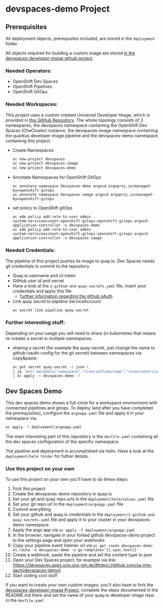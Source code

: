 # devspaces-demo Project

## Prerequisites

All deployment objects, prerequsites included, are stored in the `deployment` folder.

All objects required for building a custom image are stored [in the devspaces-developer-image github project](https://github.com/sa-mw-dach/devspaces-developer-image).

### Needed Operators:
* OpenShift Dev Spaces
* OpenShift Pipelines
* OpenShift GitOps

### Needed Workspaces:
This project uses a custom created Universal Developer Image, which is provided in [this GitHub Repository](https://github.com/sa-mw-dach/devspaces-developer-image).
The whole topology consists of 3 namespaces, the devspaces namespace containing the OpenShift Dev Spaces (CheCluster) instance, the devspaces-image namespace containing the quarkus developer image pipeline and the devspaces-demo namespace containing this project.

* Create Namespaces
  ```sh 
  oc new-project devspaces
  oc new-project devspaces-image
  oc new-project devspaces-demo
  ```
* Annotate Namespaces for OpenShift GitOps
  ```
  oc annotate namespace devspaces-demo argocd.argoproj.io/managed-by=openshift-gitops
  oc annotate namespace devspaces-image argocd.argoproj.io/managed-by=openshift-gitops
  ```
* set policy to OpenShift gitOps
  ```
  oc adm policy add-role-to-user admin system:serviceaccount:openshift-gitops:openshift-gitops-argocd-application-controller -n devspaces-demo
  oc adm policy add-role-to-user admin system:serviceaccount:openshift-gitops:openshift-gitops-argocd-application-controller -n devspaces-image
  ```

### Needed Credentials:
The pipeline of this project pushes its image to quay.io. Dev Spaces needs git credentials to commit to the repository.
* Quay.io username and cli token
* GitHub user id and secret
* Have a look at the `2-github-and-quay-secrets.yaml` file, insert your credentials and apply this file 
  * [further information regarding the github oAuth](https://access.redhat.com/documentation/en-us/red_hat_openshift_dev_spaces/3.0/html-single/administration_guide/index#configuring-oauth-2-for-github)
* Link quay secret to pipeline ServiceAccount
  ```sh
  oc secret link pipeline quay-secret
  ```

### Further interesting stuff:
Depending on your usage you will need to share (in kubernetes that means re-create) a secret in multiple namespaces.
* sharing a secret (for example the quay-secret, just change the name to github-oauth-config for the git secret) between namespaces via copy&paste:
  ```sh
  oc get secret quay-secret -o json \
  | jq 'del(.metadata["namespace","creationTimestamp","resourceVersion","selfLink","uid"])' \
  | oc apply -n devspaces-demo -f -
  ```
  
## Dev Spaces Demo

This dev spaces demo shows a full circle for a workspace environment with connected pipelines and gitops. To deploy (and after you have completed the prerequisites), configure the `argoapp.yaml` file and apply it in your namespace via:
```sh
oc apply -f deployment/argoapp.yaml
```

The main interesting part of this repository is the `devfile.yaml` containing all the dev spaces configuration of the specific namespace.

The pipeline and deployment is accomplished via helm. Have a look at the `deployment/helm folder` for futher details.

### Use this project on your own

To use this project on your own you'll have to do these steps:
1. Fork this project
2. Create the devspaces-demo repository in quay.io
3. Set your git and quay repo urls in the `deployment/helm/values.yaml` file
4. Set your git repo url in the `deployment/argoapp.yaml` file
5. Commit everything
6. Set your github and quay.io credentials in the `deployment/2-github-and-quay-secrets.yaml` file and apply it to your cluster in your devspaces-demo namespace
7. Apply the argo app via `oc apply -f deployment/argoapp.yaml`
8. In the browser, navigate in your forked github devspaces-demo project to the settings page and open your webhooks
9. Copy your pipeline event listener url via `oc get route devspaces-demo-el-route -n devspaces-demo -o go-template='{{.spec.host}}'`
10. Create a webhook, paste the pipeline and set the content type to json
11. Open your Dev Spaces project, for example via link: [https://devspaces.apps.ocp.ocp-gm.de/#https://github.com/sa-mw-dach/devspaces-demo]
12. Start coding cool stuff

If you want to create your own custom images, you'll also have to fork the [devspaces-developer-image Project](https://github.com/sa-mw-dach/devspaces-developer-image), complete the steps documented in the README.md there and set the name of your quay.io developer image repo in the `devfile.yaml`
